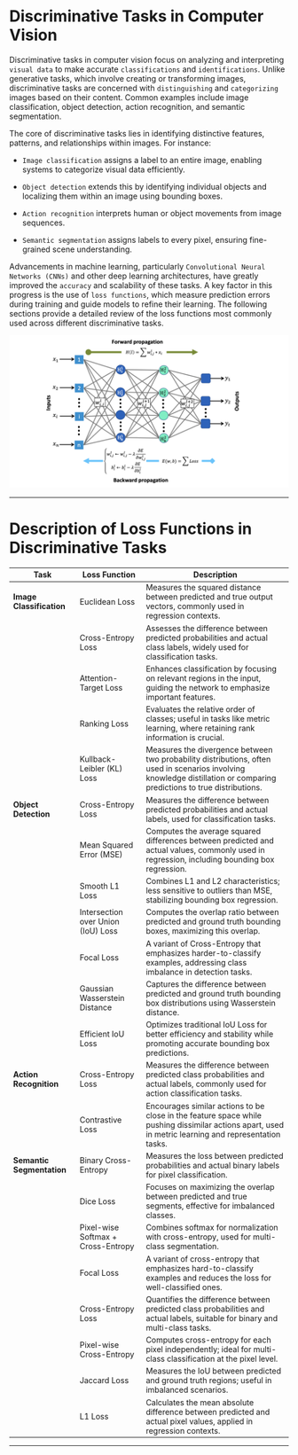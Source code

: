 # Discriminative Tasks in Computer Vision

Discriminative tasks in computer vision focus on analyzing and interpreting `visual data` to make accurate `classifications` and `identifications`. Unlike generative tasks, which involve creating or transforming images, discriminative tasks are concerned with `distinguishing` and `categorizing` images based on their content. Common examples include image classification, object detection, action recognition, and semantic segmentation.

The core of discriminative tasks lies in identifying distinctive features, patterns, and relationships within images. For instance:

- `Image classification` assigns a label to an entire image, enabling systems to categorize visual data efficiently.

- `Object detection` extends this by identifying individual objects and localizing them within an image using bounding boxes.

- `Action recognition` interprets human or object movements from image sequences.

- `Semantic segmentation` assigns labels to every pixel, ensuring fine-grained scene understanding.

Advancements in machine learning, particularly `Convolutional Neural Networks (CNNs)` and other deep learning architectures, have greatly improved the `accuracy` and scalability of these tasks. A key factor in this progress is the use of `loss functions`, which measure prediction errors during training and guide models to refine their learning. The following sections provide a detailed review of the loss functions most commonly used across different discriminative tasks.


![Alt text](/images/figure-4.png)



---

# Description of Loss Functions in Discriminative Tasks

| **Task**                  | **Loss Function**                  | **Description**                                                                                                                                                         |
| ------------------------- | ---------------------------------- | ----------------------------------------------------------------------------------------------------------------------------------------------------------------------- |
| **Image Classification**  | Euclidean Loss                     | Measures the squared distance between predicted and true output vectors, commonly used in regression contexts.                                                          |
|                           | Cross-Entropy Loss                 | Assesses the difference between predicted probabilities and actual class labels, widely used for classification tasks.                                                  |
|                           | Attention-Target Loss              | Enhances classification by focusing on relevant regions in the input, guiding the network to emphasize important features.                                              |
|                           | Ranking Loss                       | Evaluates the relative order of classes; useful in tasks like metric learning, where retaining rank information is crucial.                                             |
|                           | Kullback-Leibler (KL) Loss         | Measures the divergence between two probability distributions, often used in scenarios involving knowledge distillation or comparing predictions to true distributions. |
| **Object Detection**      | Cross-Entropy Loss                 | Measures the difference between predicted probabilities and actual labels, used for classification tasks.                                                               |
|                           | Mean Squared Error (MSE)           | Computes the average squared differences between predicted and actual values, commonly used in regression, including bounding box regression.                           |
|                           | Smooth L1 Loss                     | Combines L1 and L2 characteristics; less sensitive to outliers than MSE, stabilizing bounding box regression.                                                           |
|                           | Intersection over Union (IoU) Loss | Computes the overlap ratio between predicted and ground truth bounding boxes, maximizing this overlap.                                                                  |
|                           | Focal Loss                         | A variant of Cross-Entropy that emphasizes harder-to-classify examples, addressing class imbalance in detection tasks.                                                  |
|                           | Gaussian Wasserstein Distance      | Captures the difference between predicted and ground truth bounding box distributions using Wasserstein distance.                                                       |
|                           | Efficient IoU Loss                 | Optimizes traditional IoU Loss for better efficiency and stability while promoting accurate bounding box predictions.                                                   |
| **Action Recognition**    | Cross-Entropy Loss                 | Measures the difference between predicted class probabilities and actual labels, commonly used for action classification tasks.                                         |
|                           | Contrastive Loss                   | Encourages similar actions to be close in the feature space while pushing dissimilar actions apart, used in metric learning and representation tasks.                   |
| **Semantic Segmentation** | Binary Cross-Entropy               | Measures the loss between predicted probabilities and actual binary labels for pixel classification.                                                                    |
|                           | Dice Loss                          | Focuses on maximizing the overlap between predicted and true segments, effective for imbalanced classes.                                                                |
|                           | Pixel-wise Softmax + Cross-Entropy | Combines softmax for normalization with cross-entropy, used for multi-class segmentation.                                                                               |
|                           | Focal Loss                         | A variant of cross-entropy that emphasizes hard-to-classify examples and reduces the loss for well-classified ones.                                                     |
|                           | Cross-Entropy Loss                 | Quantifies the difference between predicted class probabilities and actual labels, suitable for binary and multi-class tasks.                                           |
|                           | Pixel-wise Cross-Entropy           | Computes cross-entropy for each pixel independently; ideal for multi-class classification at the pixel level.                                                           |
|                           | Jaccard Loss                       | Measures the IoU between predicted and ground truth regions; useful in imbalanced scenarios.                                                                            |
|                           | L1 Loss                            | Calculates the mean absolute difference between predicted and actual pixel values, applied in regression contexts.                                                      |

---

